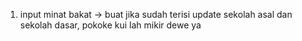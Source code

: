 1. input minat bakat -> buat jika sudah terisi update sekolah asal dan sekolah dasar, pokoke kui lah mikir dewe ya